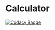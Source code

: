 # Calculator

[![Codacy Badge](https://api.codacy.com/project/badge/Grade/1be276fcad944b048b0612f0f0efaf1b)](https://app.codacy.com/manual/99002555/Calculator?utm_source=github.com&utm_medium=referral&utm_content=99002555/Calculator&utm_campaign=Badge_Grade_Dashboard)